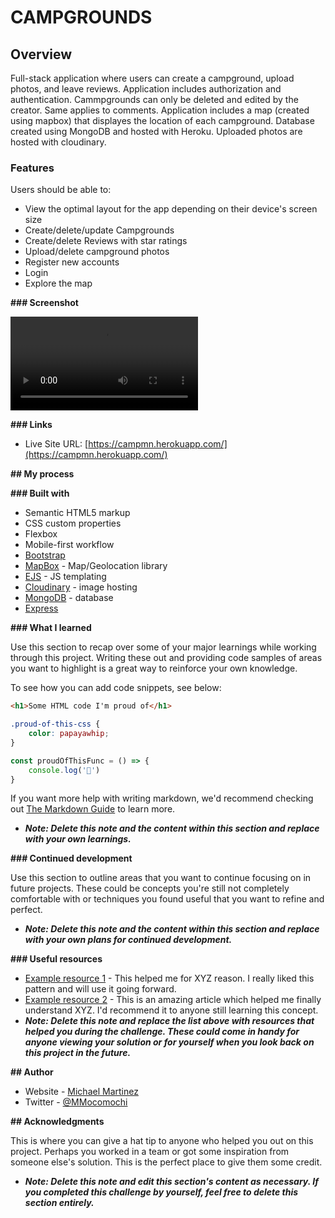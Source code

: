# CAMPGROUNDS

## Overview

Full-stack application where users can create a campground, upload photos, and leave reviews. Application includes authorization and authentication. Cammpgrounds can only be deleted and edited by the creator. Same applies to comments. Application includes a map (created using mapbox) that displayes the location of each campground. Database created using MongoDB and hosted with Heroku. Uploaded photos are hosted with cloudinary.

### Features

Users should be able to:

- View the optimal layout for the app depending on their device's screen size
- Create/delete/update Campgrounds
- Create/delete Reviews with star ratings
- Upload/delete campground photos
- Register new accounts
- Login
- Explore the map

**### Screenshot**

![](./Camp.mp4)

**### Links**

- Live Site URL: [https://campmn.herokuapp.com/](https://campmn.herokuapp.com/)

**## My process**

**### Built with**

- Semantic HTML5 markup
- CSS custom properties
- Flexbox
- Mobile-first workflow
- [Bootstrap](https://getbootstrap.com/)
- [MapBox](https://www.mapbox.com/) - Map/Geolocation library
- [EJS](https://ejs.co/) - JS templating
- [Cloudinary](https://cloudinary.com/) - image hosting
- [MongoDB](https://www.mongodb.com/) - database
- [Express](https://expressjs.com/)

**### What I learned**

Use this section to recap over some of your major learnings while working through this project. Writing these out and providing code samples of areas you want to highlight is a great way to reinforce your own knowledge.

To see how you can add code snippets, see below:

```html
<h1>Some HTML code I'm proud of</h1>
```

```css
.proud-of-this-css {
	color: papayawhip;
}
```

```js
const proudOfThisFunc = () => {
	console.log('🎉')
}
```

If you want more help with writing markdown, we'd recommend checking out [The Markdown Guide](https://www.markdownguide.org/) to learn more.

- **_Note: Delete this note and the content within this section and replace with your own learnings._**

**### Continued development**

Use this section to outline areas that you want to continue focusing on in future projects. These could be concepts you're still not completely comfortable with or techniques you found useful that you want to refine and perfect.

- **_Note: Delete this note and the content within this section and replace with your own plans for continued development._**

**### Useful resources**

- [Example resource 1](https://www.example.com) - This helped me for XYZ reason. I really liked this pattern and will use it going forward.
- [Example resource 2](https://www.example.com) - This is an amazing article which helped me finally understand XYZ. I'd recommend it to anyone still learning this concept.
- **_Note: Delete this note and replace the list above with resources that helped you during the challenge. These could come in handy for anyone viewing your solution or for yourself when you look back on this project in the future._**

**## Author**

- Website - [Michael Martinez](https://michael-martinez.netlify.app/)
- Twitter - [@MMocomochi](https://twitter.com/MMocomochi)

**## Acknowledgments**

This is where you can give a hat tip to anyone who helped you out on this project. Perhaps you worked in a team or got some inspiration from someone else's solution. This is the perfect place to give them some credit.

- **_Note: Delete this note and edit this section's content as necessary. If you completed this challenge by yourself, feel free to delete this section entirely._**
